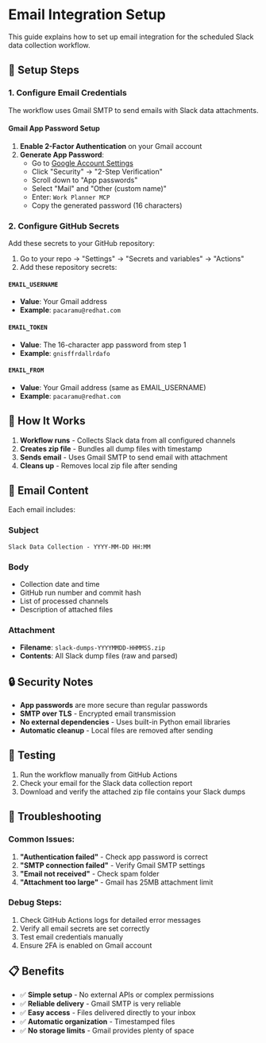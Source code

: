 # Email Integration Setup

This guide explains how to set up email integration for the scheduled Slack data collection workflow.

## 🔧 Setup Steps

### 1. Configure Email Credentials

The workflow uses Gmail SMTP to send emails with Slack data attachments.

#### Gmail App Password Setup

1. **Enable 2-Factor Authentication** on your Gmail account
2. **Generate App Password**:
   - Go to [Google Account Settings](https://myaccount.google.com/)
   - Click "Security" → "2-Step Verification"
   - Scroll down to "App passwords"
   - Select "Mail" and "Other (custom name)"
   - Enter: `Work Planner MCP`
   - Copy the generated password (16 characters)

### 2. Configure GitHub Secrets

Add these secrets to your GitHub repository:

1. Go to your repo → "Settings" → "Secrets and variables" → "Actions"
2. Add these repository secrets:

#### `EMAIL_USERNAME`
- **Value**: Your Gmail address
- **Example**: `pacaramu@redhat.com`

#### `EMAIL_TOKEN`
- **Value**: The 16-character app password from step 1
- **Example**: `gnisffrdallrdafo`

#### `EMAIL_FROM`
- **Value**: Your Gmail address (same as EMAIL_USERNAME)
- **Example**: `pacaramu@redhat.com`

## 🎯 How It Works

1. **Workflow runs** - Collects Slack data from all configured channels
2. **Creates zip file** - Bundles all dump files with timestamp
3. **Sends email** - Uses Gmail SMTP to send email with attachment
4. **Cleans up** - Removes local zip file after sending

## 📧 Email Content

Each email includes:

### **Subject**
```
Slack Data Collection - YYYY-MM-DD HH:MM
```

### **Body**
- Collection date and time
- GitHub run number and commit hash
- List of processed channels
- Description of attached files

### **Attachment**
- **Filename**: `slack-dumps-YYYYMMDD-HHMMSS.zip`
- **Contents**: All Slack dump files (raw and parsed)

## 🔒 Security Notes

- **App passwords** are more secure than regular passwords
- **SMTP over TLS** - Encrypted email transmission
- **No external dependencies** - Uses built-in Python email libraries
- **Automatic cleanup** - Local files are removed after sending

## 🧪 Testing

1. Run the workflow manually from GitHub Actions
2. Check your email for the Slack data collection report
3. Download and verify the attached zip file contains your Slack dumps

## 🚨 Troubleshooting

### Common Issues:

1. **"Authentication failed"** - Check app password is correct
2. **"SMTP connection failed"** - Verify Gmail SMTP settings
3. **"Email not received"** - Check spam folder
4. **"Attachment too large"** - Gmail has 25MB attachment limit

### Debug Steps:

1. Check GitHub Actions logs for detailed error messages
2. Verify all email secrets are set correctly
3. Test email credentials manually
4. Ensure 2FA is enabled on Gmail account

## 📋 Benefits

- ✅ **Simple setup** - No external APIs or complex permissions
- ✅ **Reliable delivery** - Gmail SMTP is very reliable
- ✅ **Easy access** - Files delivered directly to your inbox
- ✅ **Automatic organization** - Timestamped files
- ✅ **No storage limits** - Gmail provides plenty of space
